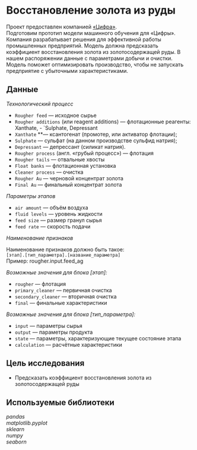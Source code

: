 # Восстановление золота из руды

Проект предоставлен компанией [«Цифра»](https://www.zyfra.com).  
Подготовим прототип модели машинного обучения для «Цифры». Компания разрабатывает решения для эффективной работы промышленных предприятий.
Модель должна предсказать коэффициент восстановления золота из золотосодержащей руды. В нашем распоряжении данные с параметрами добычи и очистки.
Модель поможет оптимизировать производство, чтобы не запускать предприятие с убыточными характеристиками.

## Данные

*Технологический процесс*
- `Rougher feed` — исходное сырье
- `Rougher additions` (или reagent additions) — флотационные реагенты: Xanthate, - `Sulphate, Depressant
- `Xanthate` **— ксантогенат (промотер, или активатор флотации);
- `Sulphate` — сульфат (на данном производстве сульфид натрия);
- `Depressant` — депрессант (силикат натрия).
- `Rougher process` (англ. «грубый процесс») — флотация
- `Rougher tails` — отвальные хвосты
- `Float banks` — флотационная установка
- `Cleaner process` — очистка
- `Rougher Au` — черновой концентрат золота
- `Final Au` — финальный концентрат золота 

*Параметры этапов*
- `air amount` — объём воздуха
- `fluid levels` — уровень жидкости
- `feed size` — размер гранул сырья
- `feed rate` — скорость подачи  

*Наименование признаков*  

Наименование признаков должно быть такое:  
`[этап].[тип_параметра].[название_параметра]`  
Пример: rougher.input.feed_ag  

*Возможные значения для блока [этап]:*
- `rougher` — флотация
- `primary_cleaner` — первичная очистка
- `secondary_cleaner` — вторичная очистка
- `final` — финальные характеристики  

*Возможные значения для блока [тип_параметра]:*
- `input` — параметры сырья
- `output` — параметры продукта
- `state` — параметры, характеризующие текущее состояние этапа
- `calculation` — расчётные характеристики

## Цель исследования 
- Предсказать коэффициент восстановления золота из золотосодержащей руды

## Используемые библиотеки
*pandas*     
*matplotlib.pyplot*     
*sklearn*  
*numpy*  
*seaborn*
